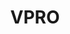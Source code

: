 ---
title: VPRO
role:
  - Fullstack Dev
  - Motion
period: 2022
description: A micro website as an end-of-year membership gift from the VPRO. Built within a few weeks in collaboration with Headline Interactive.
descriptionLong: A micro website as an end-of-year membership gift from the VPRO. Built within a few weeks in collaboration with Headline Interactive. Using Nuxt, GSAP and the Web Animations API.
descriptionShort: A micro website as an end-of-year membership gift from the VPRO.
image: vp/vp-hero.jpg
visit: https://opgewekte-energie.nl
color:
  fg:
    primary: "#58CF8A"
    secondary: "#FFF"
    tertiary: "#FFF"
  bg:
    primary: "#35296B"
    secondary: "#35296B"
    tertiary: "#35296B"
items:
  - src: vp/vp-01.jpg
  - src: vp/vp-02.jpg
  - src: vp/vp-03.jpg
  - src: vp/vp-04.jpg
  - src: vp/vp-05.jpg
---